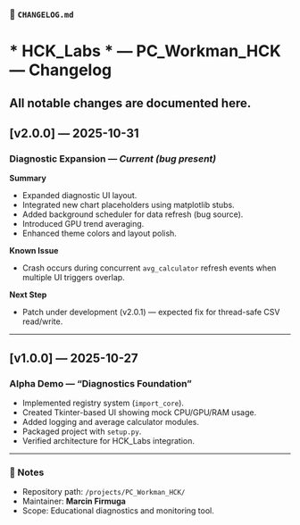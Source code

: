 ### 🧾 `CHANGELOG.md`
# * HCK_Labs * — PC_Workman_HCK — Changelog
All notable changes are documented here.  
---

## [v2.0.0] — 2025-10-31
### Diagnostic Expansion — *Current (bug present)*
**Summary**
- Expanded diagnostic UI layout.
- Integrated new chart placeholders using matplotlib stubs.
- Added background scheduler for data refresh (bug source).
- Introduced GPU trend averaging.
- Enhanced theme colors and layout polish.

**Known Issue**
- Crash occurs during concurrent `avg_calculator` refresh events when multiple UI triggers overlap.

**Next Step**
- Patch under development (v2.0.1) — expected fix for thread-safe CSV read/write.

---

## [v1.0.0] — 2025-10-27
### Alpha Demo — “Diagnostics Foundation”
- Implemented registry system (`import_core`).
- Created Tkinter-based UI showing mock CPU/GPU/RAM usage.
- Added logging and average calculator modules.
- Packaged project with `setup.py`.
- Verified architecture for HCK_Labs integration.

---

### 📘 Notes
- Repository path: `/projects/PC_Workman_HCK/`
- Maintainer: **Marcin Firmuga**
- Scope: Educational diagnostics and monitoring tool.
